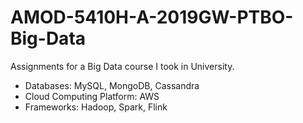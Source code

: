 # AMOD-5410H-A-2019GW-PTBO-Big-Data

Assignments for a Big Data course I took in University. 

- Databases: MySQL, MongoDB, Cassandra
- Cloud Computing Platform: AWS
- Frameworks: Hadoop, Spark, Flink
